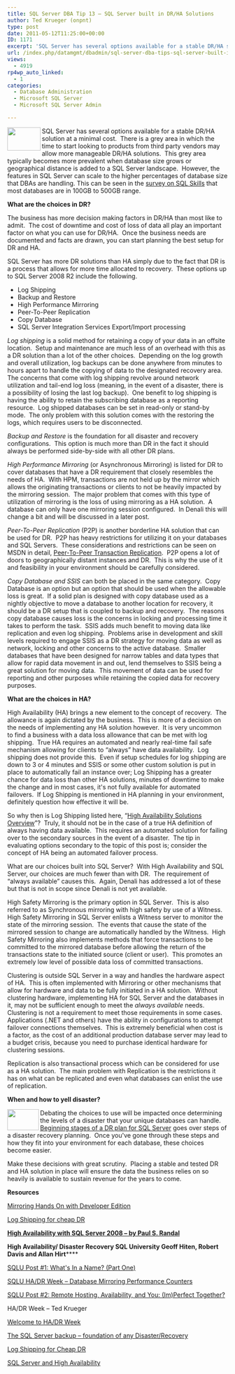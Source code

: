 ```yaml
---
title: SQL Server DBA Tip 13 – SQL Server built in DR/HA Solutions
author: Ted Krueger (onpnt)
type: post
date: 2011-05-12T11:25:00+00:00
ID: 1171
excerpt: 'SQL Server has several options available for a stable DR/HA solution at a minimal cost.  There is a grey area in which the time to start looking to products from third party vendors may allow more manageable DR/HA solutions.  This grey area typically be&hellip;'
url: /index.php/datamgmt/dbadmin/sql-server-dba-tips-sql-server-built-in-dr-ha/
views:
  - 4919
rp4wp_auto_linked:
  - 1
categories:
  - Database Administration
  - Microsoft SQL Server
  - Microsoft SQL Server Admin

---
```

<div class="image_block">
  <a href="/media/blogs/DataMgmt/-56.png?mtime=1305135956"><img src="/wp-content/uploads/blogs/DataMgmt/-56.png?mtime=1305135956" alt="" width="76" height="53" align="left" /></a>
</div>

SQL Server has several options available for a stable DR/HA solution at a minimal cost.  There is a grey area in which the time to start looking to products from third party vendors may allow more manageable DR/HA solutions.  This grey area typically becomes more prevalent when database size grows or geographical distance is added to a SQL Server landscape.  However, the features in SQL Server can scale to the higher percentages of database size that DBAs are handling. This can be seen in the [survey on SQL Skills][1] that most databases are in 100GB to 500GB range.

**What are the choices in DR?**

The business has more decision making factors in DR/HA than most like to admit.  The cost of downtime and cost of loss of data all play an important factor on what you can use for DR/HA.  Once the business needs are documented and facts are drawn, you can start planning the best setup for DR and HA.

SQL Server has more DR solutions than HA simply due to the fact that DR is a process that allows for more time allocated to recovery.  These options up to SQL Server 2008 R2 include the following.

  * Log Shipping
  * Backup and Restore
  * High Performance Mirroring
  * Peer-To-Peer Replication
  * Copy Database
  * SQL Server Integration Services Export/Import processing

_Log shipping_ is a solid method for retaining a copy of your data in an offsite location.  Setup and maintenance are much less of an overhead with this as a DR solution than a lot of the other choices.  Depending on the log growth and overall utilization, log backups can be done anywhere from minutes to hours apart to handle the copying of data to the designated recovery area.  The concerns that come with log shipping revolve around network utilization and tail-end log loss (meaning, in the event of a disaster, there is a possibility of losing the last log backup).  One benefit to log shipping is having the ability to retain the subscribing database as a reporting resource.  Log shipped databases can be set in read-only or stand-by mode.  The only problem with this solution comes with the restoring the logs, which requires users to be disconnected. 

_Backup and Restore_ is the foundation for all disaster and recovery configurations.  This option is much more than DR in the fact it should always be performed side-by-side with all other DR plans. 

_High Performance Mirroring_ (or Asynchronous Mirroring) is listed for DR to cover databases that have a DR requirement that closely resembles the needs of HA.  With HPM, transactions are not held up by the mirror which allows the originating transactions or clients to not be heavily impacted by the mirroring session.  The major problem that comes with this type of utilization of mirroring is the loss of using mirroring as a HA solution.  A database can only have one mirroring session configured.  In Denali this will change a bit and will be discussed in a later post. 

_Peer-To-Peer Replication_ (P2P) is another borderline HA solution that can be used for DR.  P2P has heavy restrictions for utilizing it on your databases and SQL Servers.  These considerations and restrictions can be seen on MSDN in detail, [Peer-To-Peer Transaction Replication][2].  P2P opens a lot of doors to geographically distant instances and DR.  This is why the use of it and feasibility in your environment should be carefully considered.

_Copy Database and SSIS_ can both be placed in the same category.  Copy Database is an option but an option that should be used when the allowable loss is great.  If a solid plan is designed with copy database used as a nightly objective to move a database to another location for recovery, it should be a DR setup that is coupled to backup and recovery.  The reasons copy database causes loss is the concerns in locking and processing time it takes to perform the task.  SSIS adds much benefit to moving data like replication and even log shipping.  Problems arise in development and skill levels required to engage SSIS as a DR strategy for moving data as well as network, locking and other concerns to the active database.  Smaller databases that have been designed for narrow tables and data types that allow for rapid data movement in and out, lend themselves to SSIS being a great solution for moving data.  This movement of data can be used for reporting and other purposes while retaining the copied data for recovery purposes.  

**What are the choices in HA?**

High Availability (HA) brings a new element to the concept of recovery.  The allowance is again dictated by the business.  This is more of a decision on the needs of implementing any HA solution however.  It is very uncommon to find a business with a data loss allowance that can be met with log shipping.  True HA requires an automated and nearly real-time fail safe mechanism allowing for clients to “always” have data availability.  Log shipping does not provide this.  Even if setup schedules for log shipping are down to 3 or 4 minutes and SSIS or some other custom solution is put in place to automatically fail an instance over; Log Shipping has a greater chance for data loss than other HA solutions, minutes of downtime to make the change and in most cases, it's not fully available for automated failovers.  If Log Shipping is mentioned in HA planning in your environment, definitely question how effective it will be.

So why then is Log Shipping listed here, “[High Availability Solutions Overview][3]”?  Truly, it should not be in the case of a true HA definition of always having data available.  This requires an automated solution for failing over to the secondary sources in the event of a disaster.  The tip in evaluating options secondary to the topic of this post is; consider the concept of HA being an automated failover process.

What are our choices built into SQL Server?  With High Availability and SQL Server, our choices are much fewer than with DR.  The requirement of “always available” causes this.  Again, Denali has addressed a lot of these but that is not in scope since Denali is not yet available. 

High Safety Mirroring is the primary option in SQL Server.  This is also referred to as Synchronous mirroring with high safety by use of a Witness.  High Safety Mirroring in SQL Server enlists a Witness server to monitor the state of the mirroring session.  The events that cause the state of the mirrored session to change are automatically handled by the Witness.  High Safety Mirroring also implements methods that force transactions to be committed to the mirrored database before allowing the return of the transactions state to the initiated source (client or user).  This promotes an extremely low level of possible data loss of committed transactions. 

Clustering is outside SQL Server in a way and handles the hardware aspect of HA.  This is often implemented with Mirroring or other mechanisms that allow for hardware and data to be fully initiated in a HA solution.  Without clustering hardware, implementing HA for SQL Server and the databases in it, may not be sufficient enough to meet the _always available_ needs.  Clustering is not a requirement to meet those requirements in some cases.  Applications (.NET and others) have the ability in configurations to attempt failover connections themselves.  This is extremely beneficial when cost is a factor, as the cost of an additional production database server may lead to a budget crisis, because you need to purchase identical hardware for clustering sessions. 

Replication is also transactional process which can be considered for use as a HA solution.  The main problem with Replication is the restrictions it has on what can be replicated and even what databases can enlist the use of replication. 

**When and how to yell disaster?**

<div class="image_block">
  <a href="/media/blogs/DataMgmt/-57.png?mtime=1305135956"><img src="/wp-content/uploads/blogs/DataMgmt/-57.png?mtime=1305135956" alt="" width="72" height="48" align="left" /></a>
</div>

Debating the choices to use will be impacted once determining the levels of a disaster that your unique databases can handle.  [Beginning stages of a DR plan for SQL Server][4] goes over steps of a disaster recovery planning.  Once you've gone through these steps and how they fit into your environment for each database, these choices become easier. 

Make these decisions with great scrutiny.  Placing a stable and tested DR and HA solution in place will ensure the data the business relies on so heavily is available to sustain revenue for the years to come. 

**Resources**

[Mirroring Hands On with Developer Edition][5]

[Log Shipping for cheap DR][6]

**[High Availability with SQL Server 2008 – by Paul S. Randal][7]**

**High Availability/ Disaster Recovery SQL University Geoff Hiten, Robert Davis and Allan Hirt******

[SQLU Post #1: What's In a Name? (Part One)][8]

[SQLU HA/DR Week – Database Mirroring Performance Counters][9]

[SQLU Post #2: Remote Hosting, Availability, and You: (Im)Perfect Together?][10]

HA/DR Week – Ted Krueger

[Welcome to HA/DR Week][11]

[The SQL Server backup – foundation of any Disaster/Recovery][12]

[Log Shipping for Cheap DR][13]

[SQL Server and High Availability][14]

 [1]: http://www.sqlskills.com/BLOGS/PAUL/post/Bigger-is-better.aspx
 [2]: http://technet.microsoft.com/en-us/library/ms151196.aspx
 [3]: http://msdn.microsoft.com/en-us/library/ms190202.aspx
 [4]: /index.php/DataMgmt/DBAdmin/beginning-stages-of-a-dr-plan-for-sql-se
 [5]: /index.php/All/?p=839
 [6]: /index.php/All/?p=871
 [7]: http://msdn.microsoft.com/en-us/library/ee523927.aspx
 [8]: http://sqlha.com/blog/2011/04/18/sqlu-post-1-whats-in-a-name-part-one/
 [9]: http://www.sqlsoldier.com/wp/sqlserver/databasemirroringperformancecounters
 [10]: http://sqlha.com/blog/2011/04/24/sqlu-post-2-remote-hosting-availability-and-you-imperfect-together/
 [11]: /index.php/DataMgmt/?p=863
 [12]: /index.php/DataMgmt/DBAdmin/the-sql-server-backup-foundation-of-any
 [13]: /index.php/DataMgmt/DBAdmin/log-ship-to-dr-sqlu
 [14]: /index.php/DataMgmt/DBAdmin/sql-server-high-availability
